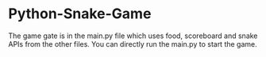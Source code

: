 # Python-Snake-Game
The game gate is in the main.py file which uses food, scoreboard and snake APIs from the other files. You can directly run the main.py to start the game.
